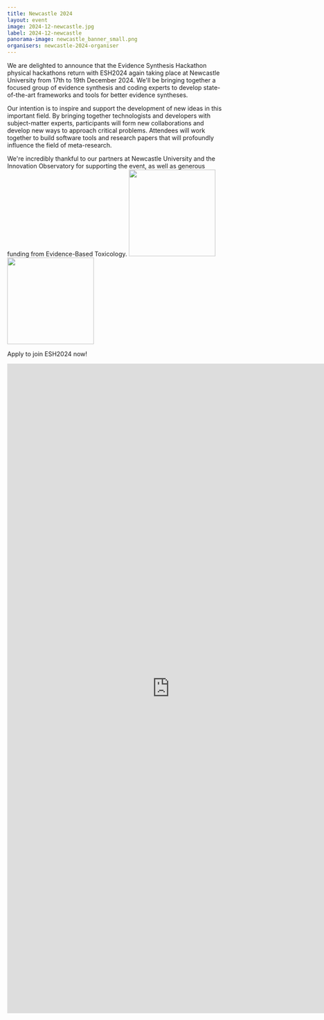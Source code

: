 ```yaml
---
title: Newcastle 2024
layout: event
image: 2024-12-newcastle.jpg
label: 2024-12-newcastle
panorama-image: newcastle_banner_small.png
organisers: newcastle-2024-organiser
---
```

We are delighted to announce that the Evidence Synthesis Hackathon physical hackathons return with ESH2024 again taking place at Newcastle University from 17th to 19th December 2024. We'll be bringing together a focused group of evidence synthesis and coding experts to develop state-of-the-art frameworks and tools for better evidence syntheses.

Our intention is to inspire and support the development of new ideas in this important field. By bringing together technologists and developers with subject-matter experts, participants will form new collaborations and develop new ways to approach critical problems. Attendees will work together to build software tools and research papers that will profoundly influence the field of meta-research.

We're incredibly thankful to our partners at Newcastle University and the Innovation Observatory for supporting the event, as well as generous funding from Evidence-Based Toxicology.
<img src="https://www.ncl.ac.uk/mediav8/logos/uni-logo-twitter.jpg" width="200"/><br>
<img src="https://www.io.nihr.ac.uk/wp-content/themes/innovationobservatory/assets/images/header-logo.png" width="200"/>

Apply to join ESH2024 now!

<iframe src="https://docs.google.com/forms/d/e/1FAIpQLScIvLVBg6dwQ5vvZZBc-I8wY2ROuMMhxCrX8D7kBG5ee_5vVw/viewform?embedded=true" width="750" height="1500" frameborder="0" marginheight="0" marginwidth="0">Loading…</iframe>
